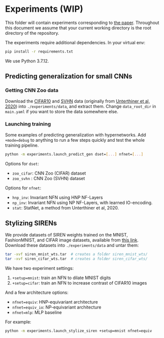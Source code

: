 # Experiments (WIP)
This folder will contain experiments corresponding to [the paper](https://arxiv.org/abs/2302.14040). Throughout this document we assume that your current working directory is the root directory of the repository.

The experiments require additional dependencies. In your virtual env:
```bash
pip install -r requirements.txt
```
We use Python 3.7.12.

## Predicting generalization for small CNNs
### Getting CNN Zoo data
Download the [CIFAR10](https://storage.cloud.google.com/gresearch/smallcnnzoo-dataset/cifar10.tar.xz) and [SVHN](https://storage.cloud.google.com/gresearch/smallcnnzoo-dataset/svhn_cropped.tar.xz) data  (originally from [Unterthiner et al, 2020](https://github.com/google-research/google-research/tree/master/dnn_predict_accuracy)) into `./experiments/data`, and extract them. Change `data_root_dir` in `main.yaml` if you want to store the data somewhere else.

### Launching training
Some examples of predicting generalization with hypernetworks. Add `+mode=debug` to anything to run a few steps quickly and test the whole training pipeline. 
```sh
python -m experiments.launch_predict_gen dset=[...] nfnet=[...]
```

Options for `dset`:
- `zoo_cifar`: CNN Zoo (CIFAR) dataset
- `zoo_svhn` : CNN Zoo (SVHN) dataset

Options for `nfnet`:
- `hnp_inv`: Invariant NFN using HNP NF-Layers
- `np_inv`: Invariant NFN using NP NF-Layers, with learned IO-encoding.
- `stat`: StatNet, a method from Unterthiner et al, 2020.

## Stylizing SIRENs

We provide datasets of SIREN weights trained on the MNIST, FashionMNIST, and CIFAR image datasets, available from [this link](https://drive.google.com/drive/folders/15CdOTPWHqDcS4SwbIdm100rXkTYZPcC5?usp=sharing). Download these datasets into `./experiments/data` and untar them:
```sh
tar -xvf siren_mnist_wts.tar  # creates a folder siren_mnist_wts/
tar -xvf siren_cifar_wts.tar  # creates a folder siren_cifar_wts/
```

We have two experiment settings:

1. `+setup=mnist`: train an NFN to dilate MNIST digits
1. `+setup=cifar`: train an NFN to increase contrast of CIFAR10 images

And a few architecture options:

* `nfnet=equiv`: HNP-equivariant architecture
* `nfnet=equiv_io`: NP-equivariant architecture
* `nfnet=mlp`: MLP baseline

For example:
```bash
python -m experiments.launch_stylize_siren +setup=mnist nfnet=equiv
```
